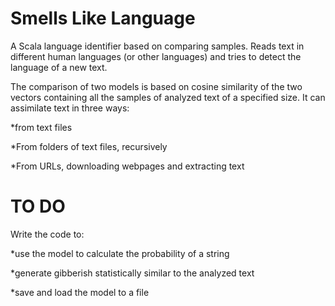 Smells Like Language
====================

A Scala language identifier based on comparing samples. Reads text in different human languages (or other languages) and tries to detect the language of a new text.

The comparison of two models is based on cosine similarity of the two vectors containing all the samples of analyzed text of a specified size.
It can assimilate text in three ways:

*from text files

*From folders of text files, recursively

*From URLs, downloading webpages and extracting text



TO DO
=====
Write the code to:

*use the model to calculate the probability of a string

*generate gibberish statistically similar to the analyzed text

*save and load the model to a file


